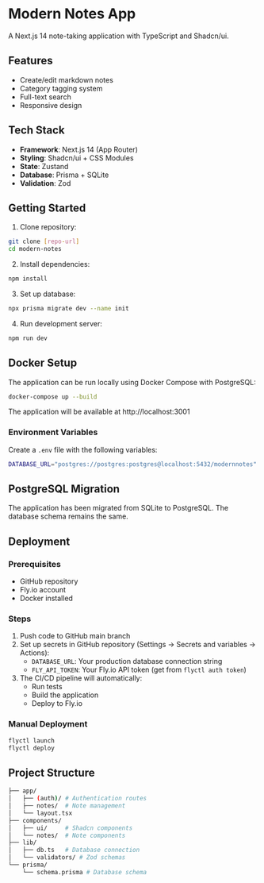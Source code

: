 # Modern Notes App

A Next.js 14 note-taking application with TypeScript and Shadcn/ui.

## Features

- Create/edit markdown notes
- Category tagging system
- Full-text search
- Responsive design

## Tech Stack

- **Framework**: Next.js 14 (App Router)
- **Styling**: Shadcn/ui + CSS Modules
- **State**: Zustand
- **Database**: Prisma + SQLite
- **Validation**: Zod

## Getting Started

1. Clone repository:

```bash
git clone [repo-url]
cd modern-notes
```

2. Install dependencies:

```bash
npm install
```

3. Set up database:

```bash
npx prisma migrate dev --name init
```

4. Run development server:

```bash
npm run dev
```

## Docker Setup

The application can be run locally using Docker Compose with PostgreSQL:

```bash
docker-compose up --build
```

The application will be available at http://localhost:3001

### Environment Variables

Create a `.env` file with the following variables:

```bash
DATABASE_URL="postgres://postgres:postgres@localhost:5432/modernnotes"
```

## PostgreSQL Migration

The application has been migrated from SQLite to PostgreSQL. The database schema remains the same.

## Deployment

### Prerequisites

- GitHub repository
- Fly.io account
- Docker installed

### Steps

1. Push code to GitHub main branch
2. Set up secrets in GitHub repository (Settings → Secrets and variables → Actions):
   - `DATABASE_URL`: Your production database connection string
   - `FLY_API_TOKEN`: Your Fly.io API token (get from `flyctl auth token`)
3. The CI/CD pipeline will automatically:
   - Run tests
   - Build the application
   - Deploy to Fly.io

### Manual Deployment

```bash
flyctl launch
flyctl deploy
```

## Project Structure

```bash
├── app/
│   ├── (auth)/ # Authentication routes
│   ├── notes/  # Note management
│   └── layout.tsx
├── components/
│   ├── ui/     # Shadcn components
│   └── notes/  # Note components
├── lib/
│   ├── db.ts   # Database connection
│   └── validators/ # Zod schemas
└── prisma/
    └── schema.prisma # Database schema
```
